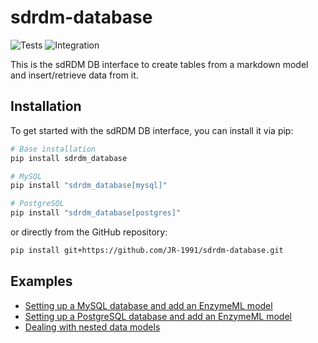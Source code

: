# sdrdm-database

![Tests](https://github.com/JR-1991/sdrdm-database/actions/workflows/test.yml/badge.svg) ![Integration](https://github.com/JR-1991/sdrdm-database/actions/workflows/integration.yml/badge.svg)

This is the sdRDM DB interface to create tables from a markdown model and insert/retrieve data from it.

## Installation

To get started with the sdRDM DB interface, you can install it via pip:

```bash
# Base installation
pip install sdrdm_database

# MySQL
pip install "sdrdm_database[mysql]"

# PostgreSQL
pip install "sdrdm_database[postgres]"
```

or directly from the GitHub repository:

```bash
pip install git+https://github.com/JR-1991/sdrdm-database.git
```

## Examples

* [Setting up a MySQL database and add an EnzymeML model](./examples/mysql/)
* [Setting up a PostgreSQL database and add an EnzymeML model](./examples/postgres/)
* [Dealing with nested data models](./examples/nested-data/)
